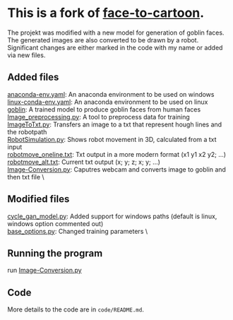 # This is a fork of [face-to-cartoon](https://github.com/fs2019-atml/face-to-cartoon).
The projekt was modified with a new model for generation of goblin faces. The generated images are also converted to be drawn by a robot.
Significant changes are either marked in the code with my name or added via new files.

## Added files
[anaconda-env.yaml](anaconda-env.yaml): An anaconda environment to be used on windows \
[linux-conda-env.yaml](linux-conda-env.yaml): An anaconda environment to be used on linux \
[goblin](code/checkpoints/goblin): A trained model to produce goblin faces from human faces \
[Image_preprocessing.py](code/datasets/image_preprocessing.py): A tool to preprocess data for training \
[ImageToTxt.py](code/drawToRobot/ImageToTxt.py): Transfers an image to a txt that represent hough lines and the robotpath \
[RobotSimulation.py](code/drawToRobot/RobotSimulation.py): Shows robot movement in 3D, calculated from a txt input \
[robotmove_oneline.txt](code/robotmove_oneline.txt): Txt output in a more modern format (x1 y1 x2 y2; ...) \
[robotmove_alt.txt](code/robotmove_alt.txt): Current txt output (x; y; z; x; y; ...) \
[Image-Conversion.py](code/Image-Conversion.py): Caputres webcam and converts image to goblin and then txt file \
## Modified files
[cycle_gan_model.py](code/models/cycle_gan_model.py): Added support for windows paths (default is linux, windows option commented out) \
[base_options.py](code/options/base_options.py): Changed training parameters \

## Running the program
run [Image-Conversion.py](/code/Image-Conversion.py)


## Code
More details to the code are in `code/README.md`.
